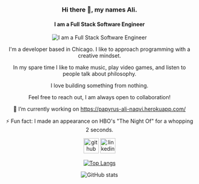 
<div align="center">

### Hi there 👋, my names Ali.
#### I am a Full Stack Software Engineer
![I am a Full Stack Software Engineer](https://lh3.googleusercontent.com/EXOHMMD-wXatpjRbYSMqr127gDCSmqxtQ9J5PoV38vJOu_MMKnC8N2EJXlIgq_z-iyDrqntQ25vfg6cNfhWQa7HOrKiHaig_ZxbFf4A=w600)

I'm a developer based in Chicago. I like to approach programming with a creative mindset. 

In my spare time I like to make music, play video games, and listen to people talk about philosophy.

I love building something from nothing.


Feel free to reach out, I am always open to collaboration!

🔭 I’m currently working on https://papyrus-ali-naqvi.herokuapp.com/ 
  
⚡ Fun fact: I made an appearance on HBO's "The Night Of" for a whopping 2 seconds. 


[<img src='https://cdn.jsdelivr.net/npm/simple-icons@3.0.1/icons/github.svg' alt='github' height='40'>](https://github.com/arn1215)  [<img src='https://cdn.jsdelivr.net/npm/simple-icons@3.0.1/icons/linkedin.svg' alt='linkedin' height='40'>](https://www.linkedin.com/in/ali-naqvi-251910226/)  

[![Top Langs](https://github-readme-stats.vercel.app/api/top-langs/?username=arn1215)](https://github.com/anuraghazra/github-readme-stats)

![GitHub stats](https://github-readme-stats.vercel.app/api?username=arn1215&show_icons=true&count_private=true)  

</div>
